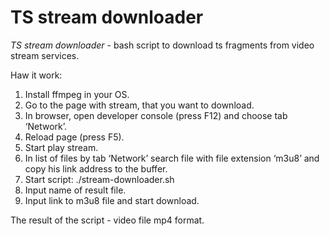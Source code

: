 # TS stream downloader

*TS stream downloader* - bash script to download ts fragments from video stream services.

Haw it work:
1. Install ffmpeg in your OS.
2. Go to the page with stream, that you want to download.
3. In browser, open developer console (press F12) and choose tab ‘Network’.
4. Reload page (press F5).
5. Start play stream.
6. In list of files by tab ‘Network’ search file with file extension ‘m3u8’ and copy his link address to the buffer.
7. Start script: ./stream-downloader.sh
8. Input name of result file.
9. Input  link to m3u8 file and start download.

The result of the script - video file mp4 format. 
